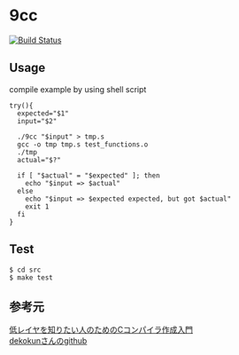 # 9cc
[![Build Status](https://travis-ci.org/Kashiwara0205/9cc.svg?branch=master)](https://travis-ci.org/Kashiwara0205/9cc)


## Usage

compile example by using shell script
```
try(){
  expected="$1"
  input="$2"

  ./9cc "$input" > tmp.s
  gcc -o tmp tmp.s test_functions.o
  ./tmp
  actual="$?"
  
  if [ "$actual" = "$expected" ]; then
    echo "$input => $actual"
  else
    echo "$input => $expected expected, but got $actual"
    exit 1
  fi
}
```

## Test

```
$ cd src
$ make test
```

## 参考元
[低レイヤを知りたい人のためのCコンパイラ作成入門](https://www.sigbus.info/compilerbook)  
[dekokunさんのgithub](https://github.com/dekokun/9cc)
